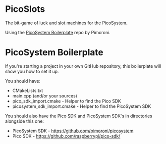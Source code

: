 # PicoSlots

The bit-game of luck and slot machines for the PicoSystem.

Using the [PicoSystem Boilerplate](https://github.com/pimoroni/picosystem-boilerplate) repo by Pimoroni.


# PicoSystem Boilerplate

If you're starting a project in your own GitHub repository, this boilerplate will show you how to set it up.

You should have:

- CMakeLists.txt
- main.cpp (and/or your sources)
- pico_sdk_import.cmake - Helper to find the Pico SDK
- picosystem_sdk_import.cmake  - Helper to find the PicoSystem SDK


You should also have the Pico SDK and PicoSystem SDK's in directories alongside this one:

- PicoSystem SDK - https://github.com/pimoroni/picosystem
- Pico SDK - https://github.com/raspberrypi/pico-sdk/
